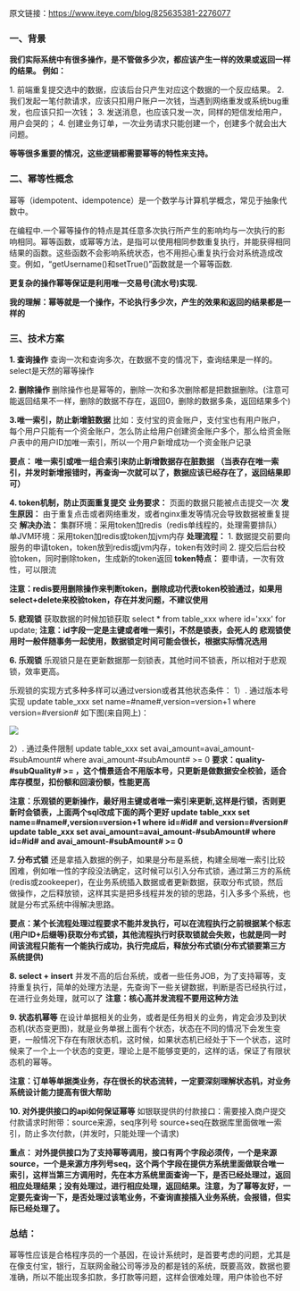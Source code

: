 原文链接：https://www.iteye.com/blog/825635381-2276077
### 一、背景
**我们实际系统中有很多操作，是不管做多少次，都应该产生一样的效果或返回一样的结果。
例如：**

1\. 前端重复提交选中的数据，应该后台只产生对应这个数据的一个反应结果。
2\. 我们发起一笔付款请求，应该只扣用户账户一次钱，当遇到网络重发或系统bug重发，也应该只扣一次钱；
3\. 发送消息，也应该只发一次，同样的短信发给用户，用户会哭的；
4\. 创建业务订单，一次业务请求只能创建一个，创建多个就会出大问题。

**等等很多重要的情况，这些逻辑都需要幂等的特性来支持。**
### 二、幂等性概念
幂等（idempotent、idempotence）是一个数学与计算机学概念，常见于抽象代数中。

在编程中.一个幂等操作的特点是其任意多次执行所产生的影响均与一次执行的影响相同。幂等函数，或幂等方法，是指可以使用相同参数重复执行，并能获得相同结果的函数。这些函数不会影响系统状态，也不用担心重复执行会对系统造成改变。例如，“getUsername()和setTrue()”函数就是一个幂等函数.

**更复杂的操作幂等保证是利用唯一交易号(流水号)实现.**

**我的理解：幂等就是一个操作，不论执行多少次，产生的效果和返回的结果都是一样的**

###  三、技术方案
**1\. 查询操作**
查询一次和查询多次，在数据不变的情况下，查询结果是一样的。select是天然的幂等操作

**2\. 删除操作**
删除操作也是幂等的，删除一次和多次删除都是把数据删除。(注意可能返回结果不一样，删除的数据不存在，返回0，删除的数据多条，返回结果多个)

**3.唯一索引，防止新增脏数据**
比如：支付宝的资金账户，支付宝也有用户账户，每个用户只能有一个资金账户，怎么防止给用户创建资金账户多个，那么给资金账户表中的用户ID加唯一索引，所以一个用户新增成功一个资金账户记录

**要点：
唯一索引或唯一组合索引来防止新增数据存在脏数据
（当表存在唯一索引，并发时新增报错时，再查询一次就可以了，数据应该已经存在了，返回结果即可）**

**4\. token机制，防止页面重复提交**
**业务要求：**
页面的数据只能被点击提交一次
**发生原因：**
由于重复点击或者网络重发，或者nginx重发等情况会导致数据被重复提交
**解决办法：**
集群环境：采用token加redis（redis单线程的，处理需要排队）
单JVM环境：采用token加redis或token加jvm内存
**处理流程：**
1\. 数据提交前要向服务的申请token，token放到redis或jvm内存，token有效时间
2\. 提交后后台校验token，同时删除token，生成新的token返回
**token特点：**
要申请，一次有效性，可以限流

**注意：redis要用删除操作来判断token，删除成功代表token校验通过，如果用select+delete来校验token，存在并发问题，不建议使用**

**5\. 悲观锁**
获取数据的时候加锁获取
select * from table_xxx where id='xxx' for update;
**注意：id字段一定是主键或者唯一索引，不然是锁表，会死人的
悲观锁使用时一般伴随事务一起使用，数据锁定时间可能会很长，根据实际情况选用**

**6\. 乐观锁**
乐观锁只是在更新数据那一刻锁表，其他时间不锁表，所以相对于悲观锁，效率更高。

乐观锁的实现方式多种多样可以通过version或者其他状态条件：
1）\. 通过版本号实现
update table_xxx set name=#name#,version=version+1 where version=#version#
如下图(来自网上)：

![](https://upload-images.jianshu.io/upload_images/13150128-2aab6f40109bad59.png?imageMogr2/auto-orient/strip%7CimageView2/2/w/1240)

2）\. 通过条件限制
update table_xxx set avai_amount=avai_amount-#subAmount# where avai_amount-#subAmount# >= 0
**要求：quality-#subQuality# >= ，这个情景适合不用版本号，只更新是做数据安全校验，适合库存模型，扣份额和回滚份额，性能更高**

**注意：乐观锁的更新操作，最好用主键或者唯一索引来更新,这样是行锁，否则更新时会锁表，上面两个sql改成下面的两个更好
update table_xxx set name=#name#,version=version+1 where id=#id# and version=#version#
update table_xxx set avai_amount=avai_amount-#subAmount# where id=#id# and avai_amount-#subAmount# >= 0**

**7\. 分布式锁**
还是拿插入数据的例子，如果是分布是系统，构建全局唯一索引比较困难，例如唯一性的字段没法确定，这时候可以引入分布式锁，通过第三方的系统(redis或zookeeper)，在业务系统插入数据或者更新数据，获取分布式锁，然后做操作，之后释放锁，这样其实是把多线程并发的锁的思路，引入多多个系统，也就是分布式系统中得解决思路。

**要点：某个长流程处理过程要求不能并发执行，可以在流程执行之前根据某个标志(用户ID+后缀等)获取分布式锁，其他流程执行时获取锁就会失败，也就是同一时间该流程只能有一个能执行成功，执行完成后，释放分布式锁(分布式锁要第三方系统提供)**

**8\. select + insert**
并发不高的后台系统，或者一些任务JOB，为了支持幂等，支持重复执行，简单的处理方法是，先查询下一些关键数据，判断是否已经执行过，在进行业务处理，就可以了
**注意：核心高并发流程不要用这种方法**

**9\. 状态机幂等**
在设计单据相关的业务，或者是任务相关的业务，肯定会涉及到状态机(状态变更图)，就是业务单据上面有个状态，状态在不同的情况下会发生变更，一般情况下存在有限状态机，这时候，如果状态机已经处于下一个状态，这时候来了一个上一个状态的变更，理论上是不能够变更的，这样的话，保证了有限状态机的幂等。

**注意：订单等单据类业务，存在很长的状态流转，一定要深刻理解状态机，对业务系统设计能力提高有很大帮助**

**10\. 对外提供接口的api如何保证幂等**
如银联提供的付款接口：需要接入商户提交付款请求时附带：source来源，seq序列号
source+seq在数据库里面做唯一索引，防止多次付款，(并发时，只能处理一个请求)

**重点：
对外提供接口为了支持幂等调用，接口有两个字段必须传，一个是来源source，一个是来源方序列号seq，这个两个字段在提供方系统里面做联合唯一索引，这样当第三方调用时，先在本方系统里面查询一下，是否已经处理过，返回相应处理结果；没有处理过，进行相应处理，返回结果。注意，为了幂等友好，一定要先查询一下，是否处理过该笔业务，不查询直接插入业务系统，会报错，但实际已经处理了。**

### 总结：
幂等性应该是合格程序员的一个基因，在设计系统时，是首要考虑的问题，尤其是在像支付宝，银行，互联网金融公司等涉及的都是钱的系统，既要高效，数据也要准确，所以不能出现多扣款，多打款等问题，这样会很难处理，用户体验也不好